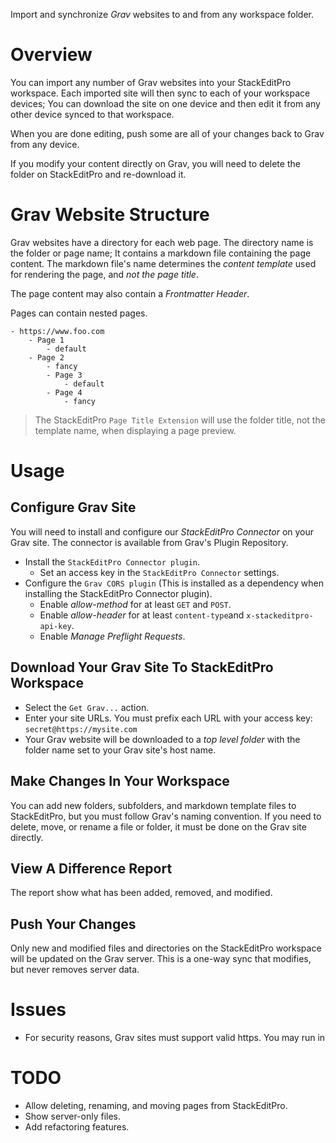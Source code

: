 Import and synchronize *Grav* websites to and from any workspace folder.

# Overview
You can import any number of Grav websites into your StackEditPro workspace.
Each imported site will then sync to each of your workspace devices;
You can download the site on one device and then edit it from any other device synced to that workspace.

When you are done editing, push some are all of your changes back to Grav from any device.

If you modify your content directly on Grav, you will need to delete the folder on StackEditPro and re-download it.

# Grav Website Structure
Grav websites have a directory for each web page.  The directory name is the folder or page name; It contains a markdown file containing the page content.  The markdown file's name determines the *content template* used for rendering the page, and *not the page title*.

The page content may also contain a *Frontmatter Header*.

Pages can contain nested pages.

```text
- https://www.foo.com
	- Page 1
		- default
	- Page 2
		- fancy
		- Page 3
			- default
		- Page 4
			- fancy
```

> The  StackEditPro `Page Title Extension` will use the folder title,  not the template name, when displaying a page preview.

# Usage

## Configure Grav Site
You will need to install and configure our *StackEditPro Connector* on your Grav site.  The connector is available from Grav's Plugin Repository.
* Install the `StackEditPro Connector plugin`.
	* Set an access key in the `StackEditPro Connector` settings.
* Configure the `Grav CORS plugin` (This is installed as a dependency when installing the StackEditPro Connector plugin).
	* Enable *allow-method* for at least `GET` and `POST`.
	* Enable *allow-header* for at least `content-type`and `x-stackeditpro-api-key`.
	* Enable *Manage Preflight Requests*.

## Download Your Grav Site To StackEditPro Workspace
* Select the `Get Grav...` action.
* Enter your site URLs.  You must prefix each URL with your access key: `secret@https://mysite.com`
* Your Grav website will be downloaded to a *top level folder* with the folder name set to your Grav site's host name.

## Make Changes In Your Workspace
You can add new folders, subfolders, and markdown template files to StackEditPro, but you must follow Grav's naming convention.  If you need to delete, move, or rename a file or folder, it must be done on the Grav site directly.

## View A Difference Report
The report show what has been added, removed, and modified.

## Push Your Changes
Only new and modified files and directories on the StackEditPro workspace will be updated on the Grav server.  This is a one-way sync that modifies, but never removes server data.

# Issues
* For security reasons, Grav sites must support valid https.  You may run in
# TODO
* Allow deleting, renaming, and moving pages from StackEditPro.
* Show server-only files.
* Add refactoring features.
<!--stackedit_data:
eyJoaXN0b3J5IjpbODg5NzU0NDI0LC0yMTQzNjIzOTUwLDE4MT
UwNTkxMSwtODc3MzM5MzAxLC00MTIwMjEwOTEsMTA0NDMyNzU5
NSwtMTI4MDM1OTgxMywxNjc4Njg0Nzg4LC0xOTU4MDg4MzE0LC
0xODcwNzUxNzQwLC0xMzU5NzkyNDIyLDEzNzIzMzI5MDgsMTky
MzA0NTU2NCw1MjgyNjM0NzcsLTE3ODIyMDQwMTQsLTMxNjcyNT
U4MiwxMDk0NjI3Mjc4LDUyMzE0MTQ0NywyNjY2MTQwOTYsMzM4
ODk4NzA0XX0=
-->